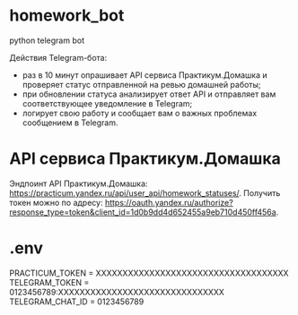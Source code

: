 # homework_bot
python telegram bot

Действия Telegram-бота:
- раз в 10 минут опрашивает API сервиса Практикум.Домашка и проверяет статус отправленной на ревью домашней работы;
- при обновлении статуса анализирует ответ API и отправляет вам соответствующее уведомление в Telegram;
- логирует свою работу и сообщает вам о важных проблемах сообщением в Telegram.

# API сервиса Практикум.Домашка

Эндпоинт API Практикум.Домашка: https://practicum.yandex.ru/api/user_api/homework_statuses/.
Получить токен можно по адресу: https://oauth.yandex.ru/authorize?response_type=token&client_id=1d0b9dd4d652455a9eb710d450ff456a.


# .env

PRACTICUM_TOKEN = XXXXXXXXXXXXXXXXXXXXXXXXXXXXXXXXXXXX
TELEGRAM_TOKEN = 0123456789:XXXXXXXXXXXXXXXXXXXXXXXXXXXXXXX
TELEGRAM_CHAT_ID = 0123456789
